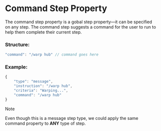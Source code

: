 # Command Step Property
The command step property is a gobal step property—it can be specified on any step. The command step suggests a command for the user to run to help them complete their current step.

### Structure:
```js
"command": "/warp hub" // command goes here
```
### Example:
```js
{
    "type": "message",
    "instruction": "/warp hub",
    "criteria": "Warping...",
    "command": "/warp hub"
}
```
> [!NOTE]
> Even though this is a message step type, we could apply the same command property to **ANY** type of step.
